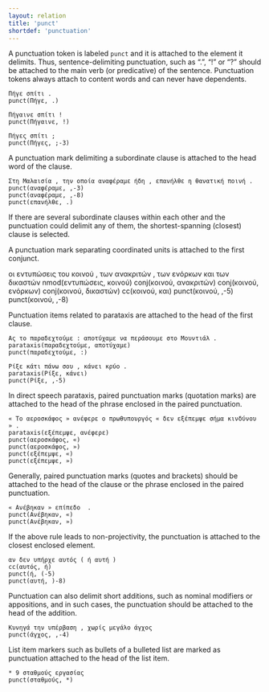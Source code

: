```yaml
---
layout: relation
title: 'punct'
shortdef: 'punctuation'
---
```


A punctuation token is labeled `punct` and it is attached to the element it delimits. Thus, sentence-delimiting punctuation, such as “.”, “!” or “?” should be attached to the main verb (or predicative) of the sentence. Punctuation tokens always attach to content words and can never have dependents.

~~~ sdparse
Πήγε σπίτι .
punct(Πήγε, .)
~~~

~~~ sdparse
Πήγαινε σπίτι !
punct(Πήγαινε, !)
~~~

~~~ sdparse
Πήγες σπίτι ;
punct(Πήγες, ;-3)
~~~

A punctuation mark delimiting a subordinate clause is attached to the head word of the clause.

~~~ sdparse
Στη Μαλαισία , την οποία αναφέραμε ήδη , επανήλθε η θανατική ποινή .
punct(αναφέραμε, ,-3)
punct(αναφέραμε, ,-8)
punct(επανήλθε, .)
~~~

If there are several subordinate clauses within each other and the punctuation could delimit any of them, the shortest-spanning (closest) clause is selected.

A punctuation mark separating coordinated units is attached to the first conjunct.

<div id="punct1" class="sd-parse">
οι εντυπώσεις του κοινού , των ανακριτών , των ενόρκων και των δικαστών 
nmod(εντυπώσεις, κοινού)
conj(κοινού, ανακριτών)
conj(κοινού, ενόρκων)
conj(κοινού, δικαστών)
cc(κοινού, και)
punct(κοινού, ,-5)
punct(κοινού, ,-8)
</div>

Punctuation items related to parataxis are attached to the head of the first clause.

~~~ sdparse
Ας το παραδεχτούμε : αποτύχαμε να περάσουμε στο Μουντιάλ .
parataxis(παραδεχτούμε, αποτύχαμε)
punct(παραδεχτούμε, :)
~~~

~~~ sdparse
Ρίξε κάτι πάνω σου , κάνει κρύο .
parataxis(Ρίξε, κάνει)
punct(Ρίξε, ,-5)
~~~

In direct speech parataxis, paired punctuation marks (quotation marks) are attached to the head of the phrase enclosed in the paired punctuation.

~~~ sdparse
« Το αεροσκάφος » ανέφερε ο πρωθυπουργός « δεν εξέπεμψε σήμα κινδύνου » .
parataxis(εξέπεμψε, ανέφερε)
punct(αεροσκάφος, «)
punct(αεροσκάφος, »)
punct(εξέπεμψε, «)
punct(εξέπεμψε, »)
~~~

Generally, paired punctuation marks (quotes and brackets) should be attached to the head of the clause or the phrase enclosed in the paired punctuation.

~~~ sdparse
« Ανέβηκαν » επίπεδο  .
punct(Ανέβηκαν, «)
punct(Ανέβηκαν, »)
~~~

If the above rule leads to non-projectivity, the punctuation is attached to the closest enclosed element.

~~~ sdparse
αν δεν υπήρχε αυτός ( ή αυτή )
cc(αυτός, ή)
punct(ή, (-5)
punct(αυτή, )-8)
~~~

Punctuation can also delimit short additions, such as nominal modifiers or appositions, and in such cases, the punctuation should be attached to the head of the addition.

~~~ sdparse
Κυνηγά την υπέρβαση , χωρίς μεγάλο άγχος
punct(άγχος, ,-4)
~~~

List item markers such as bullets of a bulleted list are marked as punctuation attached to the head of the list item.

~~~ sdparse
* 9 σταθμούς εργασίας
punct(σταθμούς, *)
~~~


<!--
What does the following regarding ellipsis mean?
Tokens with the relation [u-dep/punct]() always attach to content words (except in cases of ellipsis) and can never have dependents.
-->



<!-- Interlanguage links updated Út zář 29 20:32:01 CEST 2020 -->
